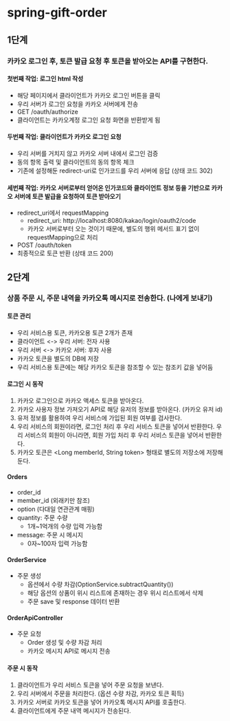 # spring-gift-order

## 1단계
### 카카오 로그인 후, 토큰 발급 요청 후 토큰을 받아오는 API를 구현한다.

#### 첫번째 작업: 로그인 html 작성
- 해당 페이지에서 클라이언트가 카카오 로그인 버튼을 클릭
- 우리 서버가 로그인 요청을 카카오 서버에게 전송
- GET /oauth/authorize
- 클라이언트는 카카오계정 로그인 요청 화면을 반환받게 됨
#### 두번째 작업: 클라이언트가 카카오 로그인 요청
- 우리 서버를 거치지 않고 카카오 서버 내에서 로그인 검증
- 동의 항목 출력 및 클라이언트의 동의 항목 체크
- 기존에 설정해둔 redirect-uri로 인가코드를 우리 서버에 응답 (상태 코드 302)
#### 세번째 작업: 카카오 서버로부터 얻어온 인가코드와 클라이언트 정보 등을 기반으로 카카오 서버에 토큰 발급을 요청하여 토큰 받아오기
- redirect_uri에서 requestMapping
  - redirect_uri: http://localhost:8080/kakao/login/oauth2/code
  - 카카오 서버로부터 오는 것이기 때문에, 별도의 행위 메서드 표기 없이 requestMapping으로 처리
- POST /oauth/token
- 최종적으로 토큰 반환 (상태 코드 200)

## 2단계
### 상품 주문 시, 주문 내역을 카카오톡 메시지로 전송한다. (나에게 보내기)

#### 토큰 관리
- 우리 서비스용 토큰, 카카오용 토큰 2개가 존재
- 클라이언트 <-> 우리 서버: 전자 사용
- 우리 서버 <-> 카카오 서버: 후자 사용
- 카카오 토큰을 별도의 DB에 저장 
- 우리 서비스용 토큰에는 해당 카카오 토큰을 참조할 수 있는 참조키 값을 넣어둠

#### 로그인 시 동작
1) 카카오 로그인으로 카카오 액세스 토큰을 받아온다.
2) 카카오 사용자 정보 가져오기 API로 해당 유저의 정보를 받아온다. (카카오 유저 id)
3) 유저 정보를 활용하여 우리 서비스에 가입된 회원 여부를 검사한다.
4) 우리 서비스의 회원이라면, 로그인 처리 후 우리 서비스 토큰을 넣어서 반환한다.
   우리 서비스의 회원이 아니라면, 회원 가입 처리 후 우리 서비스 토큰을 넣어서 반환한다.
5) 카카오 토큰은 <Long memberId, String token> 형태로 별도의 저장소에 저장해둔다.

#### Orders
- order_id
- member_id (외래키만 참조)
- option (다대일 연관관계 매핑)
- quantity: 주문 수량
  - 1개~1억개의 수량 입력 가능함
- message: 주문 시 메시지
  - 0자~100자 입력 가능함

#### OrderService
- 주문 생성
  - 옵션에서 수량 차감(OptionService.subtractQuantity())
  - 해당 옵션의 상품이 위시 리스트에 존재하는 경우 위시 리스트에서 삭제
  - 주문 save 및 response 데이터 반환

#### OrderApiController
- 주문 요청
  - Order 생성 및 수량 차감 처리
  - 카카오 메시지 API로 메시지 전송

#### 주문 시 동작
1) 클라이언트가 우리 서비스 토큰을 넣어 주문 요청을 보낸다.
2) 우리 서버에서 주문을 처리한다. (옵션 수량 차감, 카카오 토큰 획득)
3) 카카오 서버로 카카오 토큰을 넣어 카카오톡 메시지 API를 호출한다.
4) 클라이언트에게 주문 내역 메시지가 전송된다.

